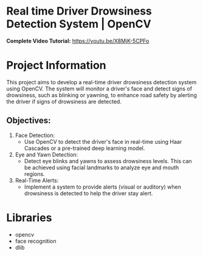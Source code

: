 # Real time Driver Drowsiness Detection System | OpenCV

**Complete Video Tutorial:** https://youtu.be/X8MjK-5CPFo

# Project Information

This project aims to develop a real-time driver drowsiness detection system using OpenCV. The system will monitor a driver's face and detect signs of drowsiness, such as blinking or yawning, to enhance road safety by alerting the driver if signs of drowsiness are detected.

## Objectives:
1. Face Detection:
	- Use OpenCV to detect the driver's face in real-time using Haar Cascades or a pre-trained deep learning model.
2. Eye and Yawn Detection:
	- Detect eye blinks and yawns to assess drowsiness levels. This can be achieved using facial landmarks to analyze eye and mouth regions.
3. Real-Time Alerts:
	- Implement a system to provide alerts (visual or auditory) when drowsiness is detected to help the driver stay alert.

# Libraries

- opencv
- face recognition
- dlib
